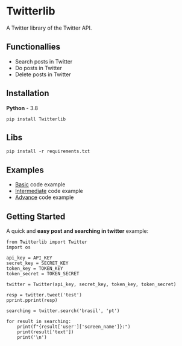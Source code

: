 # Twitterlib
A Twitter library of the Twitter API. 

## Functionallies 
- Search posts in Twitter
- Do posts in Twitter 
- Delete posts in Twitter  

## Installation 
**Python** - 3.8 
```
pip install Twitterlib
```

## Libs 
```
pip install -r requirements.txt
```

## Examples 
- <a href="">Basic</a> code example
- <a href="">Intermediate</a> code example
- <a href="">Advance</a> code example


## Getting Started
A quick and **easy post and searching in twitter** example: 

    from Twitterlib import Twitter
    import os 
    
    api_key = API_KEY
    secret_key = SECRET_KEY
    token_key = TOKEN_KEY
    token_secret = TOKEN_SECRET

    twitter = Twitter(api_key, secret_key, token_key, token_secret)

    resp = twitter.tweet('test')
    pprint.pprint(resp)

    searching = twitter.search('brasil', 'pt')

    for result in searching:
        print(f"{result['user']['screen_name']}:")
        print(result['text'])
        print('\n')
        
        
        
